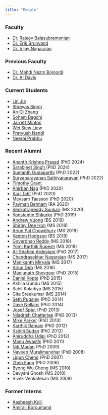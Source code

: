 ```yaml
---
title: "People"
---
```



<h3>Faculty</h3>
			<ul>
			  <li> <a href="http://www.cs.utah.edu/~rajeev">Dr. Rajeev Balasubramonian</a></li>
			  <li> <a href="http://www.cs.utah.edu/~elb">Dr. Erik Brunvand</a></li>
			  <li> <a href="https://homepages.inf.ed.ac.uk/vnagaraj/">Dr. Vijay Nagarajan</a></li>
			</ul>

<h3>Previous Faculty</h3>
<ul>
<li> <a href="http://www.cs.utah.edu/~bojnordi">Dr. Mahdi Nazm Bojnordi</a></li>
    <li> <a href="http://www.cs.utah.edu/~ald"> Dr. Al Davis </a> </li>
</ul>


<h3> Current Students </h3>
<ul>
    <li> <a href="">Lin Jia</a> </li>
    <li> <a href="">Shreyas Singh</a> </li>
    <li> <a href="https://useraz.github.io/">An Qi Zhang</a> </li>
    <li> <a href="http://www.sohambagchi.com/">Soham Bagchi</a> </li>
    <li> <a href="https://www.jarrettminton.com/">Jarrett Minton</a> </li>
    <li> <a href="">Wei Siew Liew </a></li>
    <li> <a href="">Pratyush Nandi</a></li>
    <li> <a href="">Neeraj Prabhu</a></li>
</ul>

<h3> Recent Alumni </h3>
<ul>
    <li> <a href="https://ananthkp.github.io/">Ananth Krishna Prasad</a>  (PhD 2024) </li>
    <li> <a href="http://www.cs.utah.edu/~sarab/">Sarabjeet Singh </a> (PhD 2024)</li>
    <li> <a href="http://www.cs.utah.edu/~sgudapar/home">Sumanth Gudaparthi</a> (PhD 2022) </li>
    <li> <a href="">Suryanarayanan Sathiyanarayan</a> (PhD 2022) </li>
    <li> <a href="">Timothy Grant</a> </li>
    <li> <a href="">Anirban Nag</a> (PhD 2020) </li>
    <li> <a href="">Karl Taht</a> (PhD 2020) </li>
    <li> <a href="">Meysam Taassori</a> (PhD 2020) </li>
    <li> <a href="http://www.paymanbehnam.com/">Payman Behnam</a> (RA 2020) </li>
    <li> <a href="">Venkatrajreddy Sunkari</a> (MS 2020) </li>
    <li> <a href="http://www.cs.utah.edu/~kshkurko/">Konstantin Shkurko</a> (PhD 2019) </li>	
    <li> <a href="">Andrew Vuong</a> (BS 2019)</li>
    <li> <a href="">Shirley Dee Hon</a> (MS 2018) </li>
    <li> <a href="">Arjun Pal Chowdhury</a> (MS 2018)</li>
    <li> <a href="http://keetonian.github.io/">Keeton Hodgson</a> (BS 2018) </li>    	 	
    <li> <a href="">Goverdhan Reddy </a> (MS 2018) </li>
    <li> <a href="">Yomi Karthik Rupesh</a> (MS 2018) </li>
    <li> <a href="http://www.cs.utah.edu/~shafiee/">Ali Shafiee Ardestani </a> (PhD 2017) </li>
    <li> <a href="http://www.cs.utah.edu/~chandru/">Chandrasekhar Nagarajan</a> (MS 2017) </li>
    <li> <a href="">Manikanth Miryala</a> (MS 2017) </li>
    <li> <a href="">Arjun Deb</a> (MS 2016) </li>
    <li> <a href="http://www.cs.utah.edu/~shevgoor">Manjunath Shevgoor</a> (PhD 2015) </li>
    <li> <a href="http://www.cs.utah.edu/~dkopta">Daniel Kopta</a> (PhD 2015) </li>
    <li> Akhila Gundu (MS 2015)</li>
    <li> Sahil Koladiya (MS 2015)</li>
    <li> Gita Sreekumar (MS 2014)</li>
    <li> <a href="http://www.cs.utah.edu/~pugsley">Seth Pugsley</a> (PhD 2014)</li>
    <li> <a href="http://david.nellans.org/cv">Dave Nellans</a> (PhD 2014)</li>
    <li> <a href="http://www.cs.utah.edu/~sjosef">Josef Spjut</a> (PhD 2013)</li>
    <li> <a href="http://www.cs.utah.edu/~nil">Niladrish Chatterjee</a> (PhD 2013)</li>
    <li> <a href="http://www.cs.utah.edu/~map">Mike Parker</a> (PhD 2013)</li>
    <li> <a href="http://www.cs.utah.edu/~karthikr">Karthik Ramani</a> (PhD 2012)</li>
    <li> <a href="http://www.cs.utah.edu/~kshitij">Kshitij Sudan</a> (PhD 2012)</li>
    <li> <a href="http://www.cs.utah.edu/~udipi"> Aniruddha Udipi</a> (PhD 2012)</li>
    <li> <a href="http://www.cs.utah.edu/~manua">Manu Awasthi</a> (PhD 2011)</li>
    <li> <a href="http://www.cs.utah.edu/~niti"> Niti Madan</a> (PhD 2009)</li>
    <li> <a href="http://www.cs.utah.edu/~naveen"> Naveen Muralimanohar</a> (PhD 2008)</li>
    <li> <a href="http://www.cs.utah.edu/~legion">Liqun Cheng</a> (PhD 2007) </li>
    <li> <a href="http://www.cs.utah.edu/~zfang">Zhen Fang</a> (PhD 2006) </li>
    <li> Byong Wu Chong (MS 2010)</li>
    <li> Devyani Ghosh (MS 2010)</li>
    <li> Vivek Venkatesan (MS 2008)</li>
</ul>

<h3> Former Interns </h3>
<ul>
    <li> <a href="http://aasheeshkolli.com/"> Aasheesh Kolli</a>
    <li> <a href=""> Amirali Boroumand</a>
</ul>